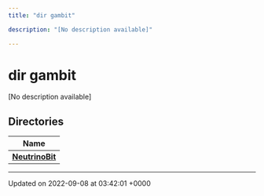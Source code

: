 ```yaml
---
title: "dir gambit"

description: "[No description available]"

---
```


# dir gambit

[No description available]

## Directories

| Name           |
| -------------- |
| **[NeutrinoBit](/documentation/code/files/dir_0c1ae521bb24d4212a294c9b675d426e/#dir-neutrinobit)**  |






-------------------------------

Updated on 2022-09-08 at 03:42:01 +0000
